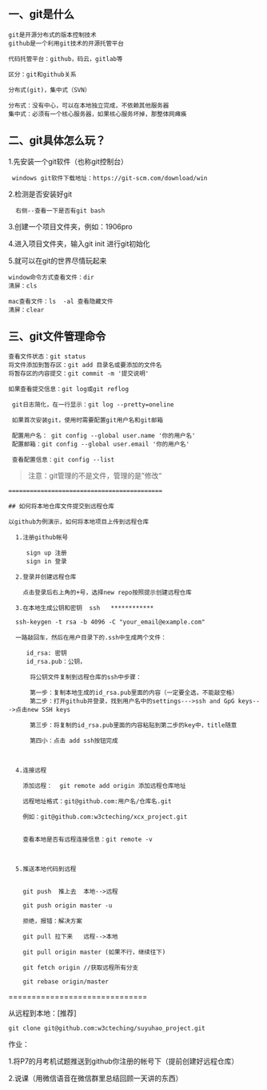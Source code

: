## 一、git是什么

    git是开源分布式的版本控制技术
    github是一个利用git技术的开源托管平台

    代码托管平台：github，码云，gitlab等

    区分：git和github关系

    分布式(git)，集中式（SVN）

    分布式：没有中心，可以在本地独立完成，不依赖其他服务器
    集中式：必须有一个核心服务器，如果核心服务坏掉，那整体网瘫痪

## 二、git具体怎么玩？

   1.先安装一个git软件（也称git控制台）

     windows git软件下载地址：https://git-scm.com/download/win

   2.检测是否安装好git

      右侧--查看一下是否有git bash

   3.创建一个项目文件夹，例如：1906pro

   4.进入项目文件夹，输入git init 进行git初始化

   5.就可以在git的世界尽情玩起来

    window命令方式查看文件：dir
    清屏：cls

    mac查看文件：ls  -al 查看隐藏文件
    清屏：clear

## 三、git文件管理命令

    查看文件状态：git status
    将文件添加到暂存区：git add 目录名或要添加的文件名
    将暂存区的内容提交：git commit -m '提交说明'

    如果查看提交信息：git log或git reflog

     git日志简化，在一行显示：git log --pretty=oneline

     如果首次安装git，使用时需要配置git用户名和git邮箱

     配置用户名： git config --global user.name '你的用户名'
     配置邮箱：git config --global user.email '你的用户名'

     查看配置信息：git config --list


   > 注意：git管理的不是文件，管理的是”修改“


    ===========================================

    ## 如何将本地仓库文件提交到远程仓库

    以github为例演示，如何将本地项目上传到远程仓库

      1.注册github帐号

         sign up 注册
         sign in 登录

      2.登录并创建远程仓库
        
        点击登录后右上角的+号，选择new repo按照提示创建远程仓库
   
      3.在本地生成公钥和密钥  ssh   ************

      ssh-keygen -t rsa -b 4096 -C "your_email@example.com"

      一路敲回车，然后在用户目录下的.ssh中生成两个文件：
        
         id_rsa: 密钥
         id_rsa.pub：公钥，

          将公钥文件复制到远程仓库的ssh中步骤：

          第一步：复制本地生成的id_rsa.pub里面的内容（一定要全选，不能敲空格）
          第二步：打开github并登录，找到用户名中的settings--->ssh and GpG keys--->点击new SSH keys

          第三步：将复制的id_rsa.pub里面的内容粘贴到第二步的key中，title随意

          第四小：点击 add ssh按钮完成



      4.连接远程

        添加远程：  git remote add origin 添加远程仓库地址

        远程地址格式：git@github.com:用户名/仓库名.git

        例如：git@github.com:w3cteching/xcx_project.git


        查看本地是否有远程连接信息：git remote -v



      5.推送本地代码到远程


        git push  推上去  本地-->远程

        git push origin master -u

        拒绝，报错：解决方案

        git pull 拉下来   远程-->本地

        git pull origin master (如果不行，继续往下)

        git fetch origin //获取远程所有分支

        git rebase origin/master


==============================

  从远程到本地：[推荐]

    git clone git@github.com:w3cteching/suyuhao_project.git

作业：

  1.将P7的月考机试题推送到github你注册的帐号下（提前创建好远程仓库）
  
  2.说课（用微信语音在微信群里总结回顾一天讲的东西）


        



      



